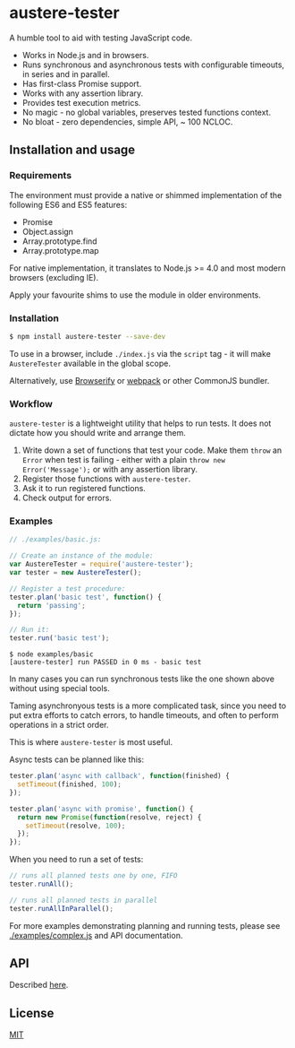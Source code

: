 # austere-tester

A humble tool to aid with testing JavaScript code.

* Works in Node.js and in browsers.
* Runs synchronous and asynchronous tests with configurable timeouts, in series and in parallel.
* Has first-class Promise support.
* Works with any assertion library.
* Provides test execution metrics.
* No magic - no global variables, preserves tested functions context.
* No bloat - zero dependencies, simple API, ~ 100 NCLOC.

## Installation and usage

### Requirements 

The environment must provide a native or shimmed implementation of the following ES6 and ES5 features:

* Promise
* Object.assign
* Array.prototype.find
* Array.prototype.map

For native implementation, it translates to Node.js >= 4.0 and most modern browsers (excluding IE).

Apply your favourite shims to use the module in older environments.

### Installation

```sh
$ npm install austere-tester --save-dev
```

To use in a browser, include `./index.js` via the `script` tag - it will make `AustereTester` available in the global scope.

Alternatively, use [Browserify](http://browserify.org/) or [webpack](https://webpack.github.io/) or other CommonJS bundler.

### Workflow

`austere-tester` is a lightweight utility that helps to run tests.
It does not dictate how you should write and arrange them. 

1. Write down a set of functions that test your code. 
Make them `throw` an `Error` when test is failing - either with a plain `throw new Error('Message');` or with any assertion library.
2. Register those functions with `austere-tester`.
3. Ask it to run registered functions.
4. Check output for errors. 

### Examples

```javascript
// ./examples/basic.js:

// Create an instance of the module:
var AustereTester = require('austere-tester');
var tester = new AustereTester();

// Register a test procedure:
tester.plan('basic test', function() {
  return 'passing';
});

// Run it:
tester.run('basic test');
```

```
$ node examples/basic
[austere-tester] run PASSED in 0 ms - basic test
```

In many cases you can run synchronous tests like the one shown above without using special tools. 

Taming asynchronyous tests is a more complicated task, since you need to put extra efforts to catch errors, 
to handle timeouts, and often to perform operations in a strict order. 

This is where `austere-tester` is most useful.

Async tests can be planned like this:

```javascript
tester.plan('async with callback', function(finished) {
  setTimeout(finished, 100);
});

tester.plan('async with promise', function() {
  return new Promise(function(resolve, reject) {
    setTimeout(resolve, 100);
  });
});
```

When you need to run a set of tests:

```javascript
// runs all planned tests one by one, FIFO
tester.runAll();

// runs all planned tests in parallel
tester.runAllInParallel();
```

For more examples demonstrating planning and running tests, please see [./examples/complex.js](./examples/complex.js) and API documentation.
 
## API

Described [here](./docs/api.md).

## License

[MIT](./LICENSE)
